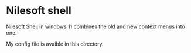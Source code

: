 # Nilesoft shell
[Nilesoft Shell](https://nilesoft.org) in windows 11 combines the old and new context menus into one.

My config file is avaible in this directory.